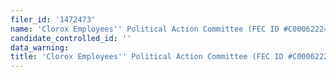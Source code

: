 ```yaml
---
filer_id: '1472473'
name: 'Clorox Employees'' Political Action Committee (FEC ID #C00062224)'
candidate_controlled_id: ''
data_warning: 
title: 'Clorox Employees'' Political Action Committee (FEC ID #C00062224)'
---
```

